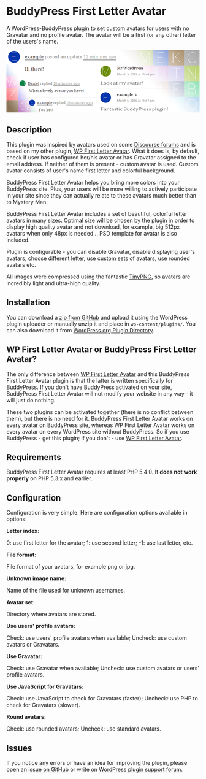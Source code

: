BuddyPress First Letter Avatar
==============

A WordPress-BuddyPress plugin to set custom avatars for users with no Gravatar and no profile avatar. The avatar will be a first (or any other) letter of the users's name.

![BuddyPress First Letter Avatar banner](/assets/banner-772x250.png?raw=true)

## Description

This plugin was inspired by avatars used on some [Discourse forums](http://www.discourse.org/) and is based on my other plugin, [WP First Letter Avatar](https://github.com/DanielAGW/wp-first-letter-avatar). What it does is, by default, check if user has configured her/his avatar or has Gravatar assigned to the email address. If neither of them is present - custom avatar is used. Custom avatar consists of user's name first letter and colorful background. 

BuddyPress First Letter Avatar helps you bring more colors into your BuddyPress site. Plus, your users will be more willing to actively participate in your site since they can actually relate to these avatars much better than to Mystery Man.

BuddyPress First Letter Avatar includes a set of beautiful, colorful letter avatars in many sizes. Optimal size will be chosen by the plugin in order to display high quality avatar and not download, for example, big 512px avatars when only 48px is needed... PSD template for avatar is also included. 

Plugin is configurable - you can disable Gravatar, disable displaying user's avatars, choose different letter, use custom sets of avatars, use rounded avatars etc.

All images were compressed using the fantastic [TinyPNG](https://tinypng.com/), so avatars are incredibly light and ultra-high quality.

## Installation

You can download a [zip from GitHub](https://github.com/DanielAGW/buddypress-first-letter-avatar/archive/master.zip) and upload it using the WordPress plugin uploader or manually unzip it and place in ```wp-content/plugins/```. You can also download it from [WordPress.org Plugin Directory](https://wordpress.org/plugins/buddypress-first-letter-avatar/).

## WP First Letter Avatar or BuddyPress First Letter Avatar?

The only difference between [WP First Letter Avatar](https://github.com/DanielAGW/wp-first-letter-avatar) and this BuddyPress First Letter Avatar plugin is that the latter is written specifically for BuddyPress. If you don't have BuddyPress activated on your site, BuddyPress First Letter Avatar will not modify your website in any way - it will just do nothing.

These two plugins can be activated together (there is no conflict between them), but there is no need for it. BuddyPress First Letter Avatar works on every avatar on BuddyPress site, whereas WP First Letter Avatar works on every avatar on every WordPress site without BuddyPress. So if you use BuddyPress - get this plugin; if you don't - use [WP First Letter Avatar](https://github.com/DanielAGW/wp-first-letter-avatar).

## Requirements

BuddyPress First Letter Avatar requires at least PHP 5.4.0. It **does not work properly** on PHP 5.3.x and earlier.

## Configuration

Configuration is very simple. Here are configuration options available in options:

**Letter index:**

0: use first letter for the avatar; 1: use second letter; -1: use last letter, etc.

**File format:**

File format of your avatars, for example png or jpg.

**Unknown image name:**

Name of the file used for unknown usernames.

**Avatar set:**

Directory where avatars are stored.

**Use users' profile avatars:**

Check: use users' profile avatars when available; Uncheck: use custom avatars or Gravatars.

**Use Gravatar:**

Check: use Gravatar when available; Uncheck: use custom avatars or users' profile avatars.

**Use JavaScript for Gravatars:**

Check: use JavaScript to check for Gravatars (faster); Uncheck: use PHP to check for Gravatars (slower).

**Round avatars:**

Check: use rounded avatars; Uncheck: use standard avatars.

## Issues
If you notice any errors or have an idea for improving the plugin, please open an [issue on GitHub](https://github.com/DanielAGW/buddypress-first-letter-avatar/issues) or write on [WordPress plugin support forum](https://wordpress.org/support/plugin/buddypress-first-letter-avatar).